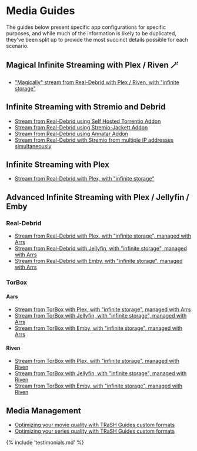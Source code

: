 # Media Guides

The guides below present specific app configurations for specific purposes, and while much of the information is likely to be duplicated, they've been split up to provide the most succinct details possible for each scenario.

## Magical Infinite Streaming with Plex / Riven :magic_wand:

* ["Magically" stream from Real-Debrid with Plex / Riven, with "infinite storage"](/guides/media/stream-from-real-debrid-with-plex-riven)

## Infinite Streaming with Stremio and Debrid

* [Stream from Real-Debrid using Self Hosted Torrentio Addon](/guides/media/stream-from-real-debrid-with-self-hosted-torrentio)
* [Stream from Real-Debrid using Stremio-Jackett Addon](/guides/media/stream-from-real-debrid-with-stremio-jackett)
* [Stream from Real-Debrid using Annatar Addon](/guides/media/stream-from-real-debrid-with-annatar)
* [Stream from Real-Debrid with Stremio from multiple IP addresses simultaneously](/guides/media/stream-from-real-debrid-with-stremio-from-with-multiple-ip-addresses-simultaneously)

## Infinite Streaming with Plex

* [Stream from Real-Debrid with Plex, with "infinite storage"](/guides/media/stream-from-real-debrid-with-plex)

## Advanced Infinite Streaming with Plex / Jellyfin / Emby

### Real-Debrid

* [Stream from Real-Debrid with Plex, with "infinite storage", managed with Arrs](/guides/media/stream-from-real-debrid-with-plex-radarr-sonarr-prowlarr/)
* [Stream from Real-Debrid with Jellyfin, with "infinite storage", managed with Arrs](/guides/media/stream-from-real-debrid-with-jellyfin-radarr-sonarr-prowlarr/)
* [Stream from Real-Debrid with Emby, with "infinite storage", managed with Arrs](/guides/media/stream-from-real-debrid-with-emby-radarr-sonarr-prowlarr/)

### TorBox

#### Aars 

* [Stream from TorBox with Plex, with "infinite storage", managed with Arrs](/guides/media/stream-from-torbox-with-plex-radarr-sonarr-prowlarr/)
* [Stream from TorBox with Jellyfin, with "infinite storage", managed with Arrs](/guides/media/stream-from-torbox-with-jellyfin-radarr-sonarr-prowlarr/)
* [Stream from TorBox with Emby, with "infinite storage", managed with Arrs](/guides/media/stream-from-torbox-with-emby-radarr-sonarr-prowlarr/)

#### Riven

* [Stream from TorBox with Plex, with "infinite storage", managed with Riven](/guides/media/stream-from-torbox-with-plex-radarr-sonarr-riven/)
* [Stream from TorBox with Jellyfin, with "infinite storage", managed with Riven](/guides/media/stream-from-torbox-with-jellyfin-radarr-sonarr-riven/)
* [Stream from TorBox with Emby, with "infinite storage", managed with Riven](/guides/media/stream-from-torbox-with-emby-radarr-sonarr-riven/)

## Media Management

* [Optimizing your movie quality with TRaSH Guides custom formats](/guides/media/optimize-movie-quality-with-trash-custom-formats/)
* [Optimizing your series quality with TRaSH Guides custom formats](/guides/media/optimize-series-quality-with-trash-custom-formats/)

{% include 'testimonials.md' %}